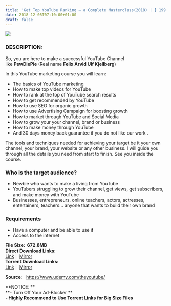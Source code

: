 ```yaml
---
title: 'Get Top YouTube Ranking – a Complete Masterclass(2018) | [ 199.99$ Course For Free ]'
date: 2018-12-05T07:10:00+01:00
draft: false
---
```


[![](https://3.bp.blogspot.com/--r1Ook1oQ_U/XAdqwfVn8xI/AAAAAAAAAlI/afGQ5O4suuc1l7qNykA_YWFX4uMlDCAlQCLcBGAs/s640/YouTube-Masterclass.jpg)](https://3.bp.blogspot.com/--r1Ook1oQ_U/XAdqwfVn8xI/AAAAAAAAAlI/afGQ5O4suuc1l7qNykA_YWFX4uMlDCAlQCLcBGAs/s1600/YouTube-Masterclass.jpg)

### DESCRIPTION:

So, you are here to make a successful YouTube Channel like **PewDiePie** (Real name **Felix Arvid Ulf Kjellberg**)

In this YouTube marketing course you will learn:  

*   The basics of YouTube marketing
*   How to make top videos for YouTube
*   How to rank at the top of YouTube search results
*   How to get recommended by YouTube
*   How to use SEO for organic growth
*   How to use Advertising Campaign for boosting growth
*   How to market through YouTube and Social Media
*   How to grow your your channel, brand or business
*   How to make money through YouTube
*   And 30 days money back guarantee if you do not like our work .

The tools and techniques needed for achieving your target be it your own channel, your brand, your website or any other business. I will guide you through all the details you need from start to finish. See you inside the course.  

### Who is the target audience?

*   Newbie who wants to make a living from YouTube
*   YouTubers struggling to grow their channel, get views, get subscribers, and make money with YouTube
*   Businesses, entrepreneurs, online teachers, actors, actresses, entertainers, teachers… anyone that wants to build their own brand

### Requirements

*   Have a computer and be able to use it
*   Access to the internet

**File Size:  672.8MB**  
**Direct Download Links:**  
 [Link](http://turboagram.com/18521555/complete-masterclass-link1) |  [Mirror](http://turboagram.com/18521555/complete-masterclass-link2)  
**Torrent Download Links:**  
 [Link](http://turboagram.com/18521555/complete-masterclass-torrent1) |  [Mirror](http://turboagram.com/18521555/complete-masterclass-torrent2)  
  
**Source:**   https://www.udemy.com/theyoutube/  
  
**NOTICE: **  
**\- Turn Off Your Ad-Blocker **  
**\- Highly Recommend to Use Torrent Links for Big Size Files**